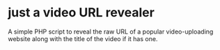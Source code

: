 # just a video URL revealer
A simple PHP script to reveal the raw URL of a popular video-uploading website along with the title of the video if it has one.
